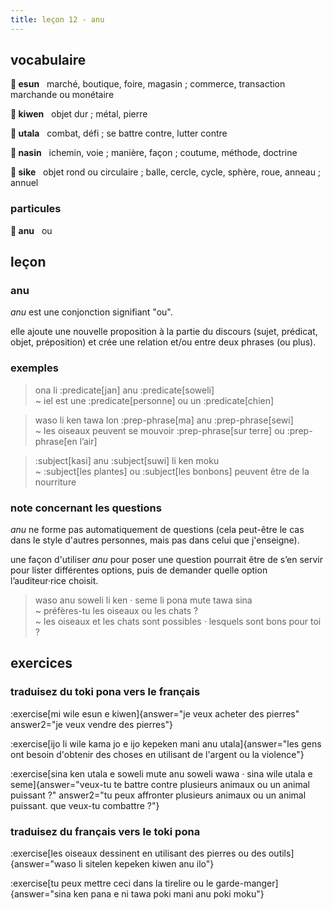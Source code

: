 ```yaml
---
title: leçon 12 - anu 
---
```

## vocabulaire

**󱤋 esun**&nbsp;&nbsp;&nbsp;marché, boutique, foire, magasin ; commerce, transaction marchande ou monétaire

**󱤛 kiwen**&nbsp;&nbsp;&nbsp;objet dur ; métal, pierre

**󱥱 utala**&nbsp;&nbsp;&nbsp;combat, défi ; se battre contre, lutter contre

**󱤿 nasin**&nbsp;&nbsp;&nbsp;ichemin, voie ; manière, façon ; coutume, méthode, doctrine

**󱥜 sike**&nbsp;&nbsp;&nbsp;objet rond ou circulaire ; balle, cercle, cycle, sphère, roue, anneau ; annuel

### particules

**󱤇 anu**&nbsp;&nbsp;&nbsp;ou


## leçon
### anu

*anu* est une conjonction signifiant "ou".

elle ajoute une nouvelle proposition à la partie du discours (sujet, prédicat, objet, préposition) et crée une relation et/ou entre deux phrases (ou plus).

### exemples
> ona li :predicate[jan] anu :predicate[soweli] \
> ~ iel est une :predicate[personne] ou un :predicate[chien]

> waso li ken tawa lon :prep-phrase[ma] anu :prep-phrase[sewi] \
> ~ les oiseaux peuvent se mouvoir :prep-phrase[sur terre] ou :prep-phrase[en l’air]

> :subject[kasi] anu :subject[suwi] li ken moku \
> ~ :subject[les plantes] ou :subject[les bonbons] peuvent être de la nourriture

### note concernant les questions

*anu* ne forme pas automatiquement de questions (cela peut-être le cas dans le style d'autres personnes, mais pas dans celui que j'enseigne).

une façon d'utiliser *anu* pour poser une question pourrait être de s’en servir pour lister différentes options, puis de demander quelle option l’auditeur·rice choisit.

> waso anu soweli li ken · seme li pona mute tawa sina \
> ~ préfères-tu les oiseaux ou les chats ? \
> ~ les oiseaux et les chats sont possibles · lesquels sont bons pour toi ?


## exercices
### traduisez du toki pona vers le français
:exercise[mi wile esun e kiwen]{answer="je veux acheter des pierres" answer2="je veux vendre des pierres"}

:exercise[ijo li wile kama jo e ijo kepeken mani anu utala]{answer="les gens ont besoin d'obtenir des choses en utilisant de l'argent ou la violence"}

:exercise[sina ken utala e soweli mute anu soweli wawa · sina wile utala e seme]{answer="veux-tu te battre contre plusieurs animaux ou un animal puissant ?" answer2="tu peux affronter plusieurs animaux ou un animal puissant. que veux-tu combattre ?"}

### traduisez du français vers le toki pona
:exercise[les oiseaux dessinent en utilisant des pierres ou des outils]{answer="waso li sitelen kepeken kiwen anu ilo"}

:exercise[tu peux mettre ceci dans la tirelire ou le garde-manger]{answer="sina ken pana e ni tawa poki mani anu poki moku"}
